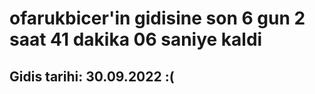 # ofarukbicer'in gidisine son 6 gun 2 saat 41 dakika 06 saniye kaldi

## Gidis tarihi: 30.09.2022 :(